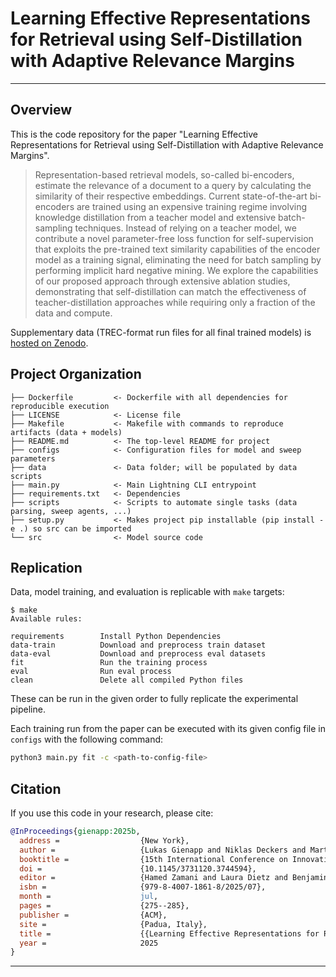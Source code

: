 # Learning Effective Representations for Retrieval using Self-Distillation with Adaptive Relevance Margins

--------

## Overview

This is the code repository for the paper "Learning Effective Representations for Retrieval using Self-Distillation with Adaptive Relevance Margins".

> Representation-based retrieval models, so-called bi-encoders, estimate the relevance of a document to a query by calculating the similarity of their respective embeddings. Current state-of-the-art bi-encoders are trained using an expensive training regime involving knowledge distillation from a teacher model and extensive batch-sampling techniques. Instead of relying on a teacher model, we contribute a novel parameter-free loss function for self-supervision that exploits the pre-trained text similarity capabilities of the encoder model as a training signal, eliminating the need for batch sampling by performing implicit hard negative mining. We explore the capabilities of our proposed approach through extensive ablation studies, demonstrating that self-distillation can match the effectiveness of teacher-distillation approaches while requiring only a fraction of the data and compute.

Supplementary data (TREC-format run files for all final trained models) is [hosted on Zenodo](https://zenodo.org/records/11197962).

## Project Organization

```
├── Dockerfile         <- Dockerfile with all dependencies for reproducible execution
├── LICENSE            <- License file
├── Makefile           <- Makefile with commands to reproduce artifacts (data + models)
├── README.md          <- The top-level README for project
├── configs            <- Configuration files for model and sweep parameters
├── data               <- Data folder; will be populated by data scripts
├── main.py            <- Main Lightning CLI entrypoint
├── requirements.txt   <- Dependencies
├── scripts            <- Scripts to automate single tasks (data parsing, sweep agents, ...)
├── setup.py           <- Makes project pip installable (pip install -e .) so src can be imported
└── src                <- Model source code
```

## Replication

Data, model training, and evaluation is replicable with `make` targets:

```
$ make
Available rules:

requirements        Install Python Dependencies 
data-train          Download and preprocess train dataset 
data-eval           Download and preprocess eval datasets
fit                 Run the training process
eval                Run eval process 
clean               Delete all compiled Python files 

```

These can be run in the given order to fully replicate the experimental pipeline. 

Each training run from the paper can be executed with its given config file in `configs` with the following command:
```sh
python3 main.py fit -c <path-to-config-file>
```


## Citation

If you use this code in your research, please cite:

```bib
@InProceedings{gienapp:2025b,
  address =                  {New York},
  author =                   {Lukas Gienapp and Niklas Deckers and Martin Potthast and Harrisen Scells},
  booktitle =                {15th International Conference on Innovative Concepts and Theories in Information Retrieval (ICTIR 2025)},
  doi =                      {10.1145/3731120.3744594},
  editor =                   {Hamed Zamani and Laura Dietz and Benjamin Piwowarski and Sebastian Bruch},
  isbn =                     {979-8-4007-1861-8/2025/07},
  month =                    jul,
  pages =                    {275--285},
  publisher =                {ACM},
  site =                     {Padua, Italy},
  title =                    {{Learning Effective Representations for Retrieval Using Self-Distillation with Adaptive Relevance Margins}},
  year =                     2025
}
```

--------
